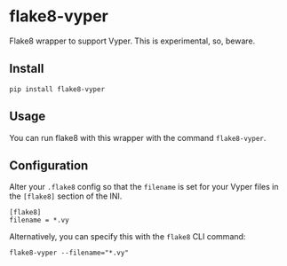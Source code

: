 # flake8-vyper

Flake8 wrapper to support Vyper.  This is experimental, so, beware.

## Install

    pip install flake8-vyper

## Usage

You can run flake8 with this wrapper with the command `flake8-vyper`.

## Configuration

Alter your `.flake8` config so that the `filename` is set for your Vyper files
in the `[flake8]` section of the INI.

    [flake8]
    filename = *.vy

Alternatively, you can specify this with the `flake8` CLI command:

    flake8-vyper --filename="*.vy"
